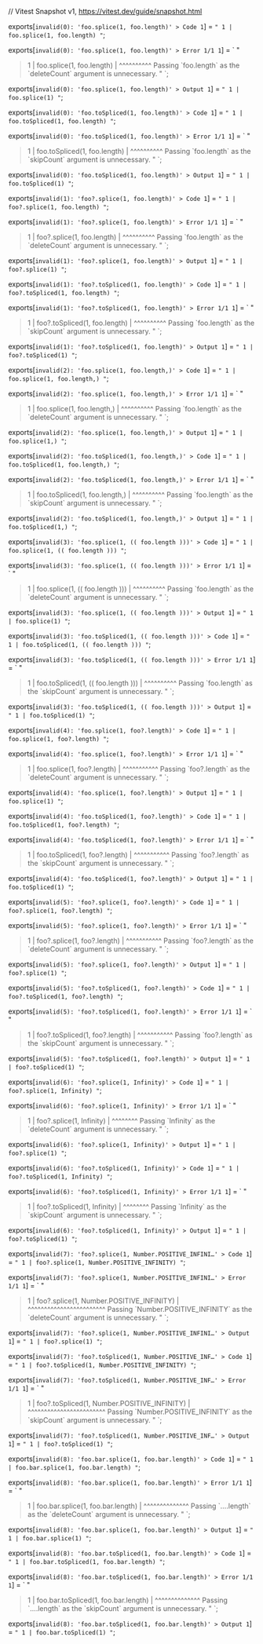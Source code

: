// Vitest Snapshot v1, https://vitest.dev/guide/snapshot.html

exports[`invalid(0): 'foo.splice(1, foo.length)' > Code 1`] = `
"
  1 | foo.splice(1, foo.length)
"
`;

exports[`invalid(0): 'foo.splice(1, foo.length)' > Error 1/1 1`] = `
"
> 1 | foo.splice(1, foo.length)
    |               ^^^^^^^^^^ Passing \`foo.length\` as the \`deleteCount\` argument is unnecessary.
"
`;

exports[`invalid(0): 'foo.splice(1, foo.length)' > Output 1`] = `
"
  1 | foo.splice(1)
"
`;

exports[`invalid(0): 'foo.toSpliced(1, foo.length)' > Code 1`] = `
"
  1 | foo.toSpliced(1, foo.length)
"
`;

exports[`invalid(0): 'foo.toSpliced(1, foo.length)' > Error 1/1 1`] = `
"
> 1 | foo.toSpliced(1, foo.length)
    |                  ^^^^^^^^^^ Passing \`foo.length\` as the \`skipCount\` argument is unnecessary.
"
`;

exports[`invalid(0): 'foo.toSpliced(1, foo.length)' > Output 1`] = `
"
  1 | foo.toSpliced(1)
"
`;

exports[`invalid(1): 'foo?.splice(1, foo.length)' > Code 1`] = `
"
  1 | foo?.splice(1, foo.length)
"
`;

exports[`invalid(1): 'foo?.splice(1, foo.length)' > Error 1/1 1`] = `
"
> 1 | foo?.splice(1, foo.length)
    |                ^^^^^^^^^^ Passing \`foo.length\` as the \`deleteCount\` argument is unnecessary.
"
`;

exports[`invalid(1): 'foo?.splice(1, foo.length)' > Output 1`] = `
"
  1 | foo?.splice(1)
"
`;

exports[`invalid(1): 'foo?.toSpliced(1, foo.length)' > Code 1`] = `
"
  1 | foo?.toSpliced(1, foo.length)
"
`;

exports[`invalid(1): 'foo?.toSpliced(1, foo.length)' > Error 1/1 1`] = `
"
> 1 | foo?.toSpliced(1, foo.length)
    |                   ^^^^^^^^^^ Passing \`foo.length\` as the \`skipCount\` argument is unnecessary.
"
`;

exports[`invalid(1): 'foo?.toSpliced(1, foo.length)' > Output 1`] = `
"
  1 | foo?.toSpliced(1)
"
`;

exports[`invalid(2): 'foo.splice(1, foo.length,)' > Code 1`] = `
"
  1 | foo.splice(1, foo.length,)
"
`;

exports[`invalid(2): 'foo.splice(1, foo.length,)' > Error 1/1 1`] = `
"
> 1 | foo.splice(1, foo.length,)
    |               ^^^^^^^^^^ Passing \`foo.length\` as the \`deleteCount\` argument is unnecessary.
"
`;

exports[`invalid(2): 'foo.splice(1, foo.length,)' > Output 1`] = `
"
  1 | foo.splice(1,)
"
`;

exports[`invalid(2): 'foo.toSpliced(1, foo.length,)' > Code 1`] = `
"
  1 | foo.toSpliced(1, foo.length,)
"
`;

exports[`invalid(2): 'foo.toSpliced(1, foo.length,)' > Error 1/1 1`] = `
"
> 1 | foo.toSpliced(1, foo.length,)
    |                  ^^^^^^^^^^ Passing \`foo.length\` as the \`skipCount\` argument is unnecessary.
"
`;

exports[`invalid(2): 'foo.toSpliced(1, foo.length,)' > Output 1`] = `
"
  1 | foo.toSpliced(1,)
"
`;

exports[`invalid(3): 'foo.splice(1, (( foo.length )))' > Code 1`] = `
"
  1 | foo.splice(1, (( foo.length )))
"
`;

exports[`invalid(3): 'foo.splice(1, (( foo.length )))' > Error 1/1 1`] = `
"
> 1 | foo.splice(1, (( foo.length )))
    |                  ^^^^^^^^^^ Passing \`foo.length\` as the \`deleteCount\` argument is unnecessary.
"
`;

exports[`invalid(3): 'foo.splice(1, (( foo.length )))' > Output 1`] = `
"
  1 | foo.splice(1)
"
`;

exports[`invalid(3): 'foo.toSpliced(1, (( foo.length )))' > Code 1`] = `
"
  1 | foo.toSpliced(1, (( foo.length )))
"
`;

exports[`invalid(3): 'foo.toSpliced(1, (( foo.length )))' > Error 1/1 1`] = `
"
> 1 | foo.toSpliced(1, (( foo.length )))
    |                     ^^^^^^^^^^ Passing \`foo.length\` as the \`skipCount\` argument is unnecessary.
"
`;

exports[`invalid(3): 'foo.toSpliced(1, (( foo.length )))' > Output 1`] = `
"
  1 | foo.toSpliced(1)
"
`;

exports[`invalid(4): 'foo.splice(1, foo?.length)' > Code 1`] = `
"
  1 | foo.splice(1, foo?.length)
"
`;

exports[`invalid(4): 'foo.splice(1, foo?.length)' > Error 1/1 1`] = `
"
> 1 | foo.splice(1, foo?.length)
    |               ^^^^^^^^^^^ Passing \`foo?.length\` as the \`deleteCount\` argument is unnecessary.
"
`;

exports[`invalid(4): 'foo.splice(1, foo?.length)' > Output 1`] = `
"
  1 | foo.splice(1)
"
`;

exports[`invalid(4): 'foo.toSpliced(1, foo?.length)' > Code 1`] = `
"
  1 | foo.toSpliced(1, foo?.length)
"
`;

exports[`invalid(4): 'foo.toSpliced(1, foo?.length)' > Error 1/1 1`] = `
"
> 1 | foo.toSpliced(1, foo?.length)
    |                  ^^^^^^^^^^^ Passing \`foo?.length\` as the \`skipCount\` argument is unnecessary.
"
`;

exports[`invalid(4): 'foo.toSpliced(1, foo?.length)' > Output 1`] = `
"
  1 | foo.toSpliced(1)
"
`;

exports[`invalid(5): 'foo?.splice(1, foo?.length)' > Code 1`] = `
"
  1 | foo?.splice(1, foo?.length)
"
`;

exports[`invalid(5): 'foo?.splice(1, foo?.length)' > Error 1/1 1`] = `
"
> 1 | foo?.splice(1, foo?.length)
    |                ^^^^^^^^^^^ Passing \`foo?.length\` as the \`deleteCount\` argument is unnecessary.
"
`;

exports[`invalid(5): 'foo?.splice(1, foo?.length)' > Output 1`] = `
"
  1 | foo?.splice(1)
"
`;

exports[`invalid(5): 'foo?.toSpliced(1, foo?.length)' > Code 1`] = `
"
  1 | foo?.toSpliced(1, foo?.length)
"
`;

exports[`invalid(5): 'foo?.toSpliced(1, foo?.length)' > Error 1/1 1`] = `
"
> 1 | foo?.toSpliced(1, foo?.length)
    |                   ^^^^^^^^^^^ Passing \`foo?.length\` as the \`skipCount\` argument is unnecessary.
"
`;

exports[`invalid(5): 'foo?.toSpliced(1, foo?.length)' > Output 1`] = `
"
  1 | foo?.toSpliced(1)
"
`;

exports[`invalid(6): 'foo?.splice(1, Infinity)' > Code 1`] = `
"
  1 | foo?.splice(1, Infinity)
"
`;

exports[`invalid(6): 'foo?.splice(1, Infinity)' > Error 1/1 1`] = `
"
> 1 | foo?.splice(1, Infinity)
    |                ^^^^^^^^ Passing \`Infinity\` as the \`deleteCount\` argument is unnecessary.
"
`;

exports[`invalid(6): 'foo?.splice(1, Infinity)' > Output 1`] = `
"
  1 | foo?.splice(1)
"
`;

exports[`invalid(6): 'foo?.toSpliced(1, Infinity)' > Code 1`] = `
"
  1 | foo?.toSpliced(1, Infinity)
"
`;

exports[`invalid(6): 'foo?.toSpliced(1, Infinity)' > Error 1/1 1`] = `
"
> 1 | foo?.toSpliced(1, Infinity)
    |                   ^^^^^^^^ Passing \`Infinity\` as the \`skipCount\` argument is unnecessary.
"
`;

exports[`invalid(6): 'foo?.toSpliced(1, Infinity)' > Output 1`] = `
"
  1 | foo?.toSpliced(1)
"
`;

exports[`invalid(7): 'foo?.splice(1, Number.POSITIVE_INFINI…' > Code 1`] = `
"
  1 | foo?.splice(1, Number.POSITIVE_INFINITY)
"
`;

exports[`invalid(7): 'foo?.splice(1, Number.POSITIVE_INFINI…' > Error 1/1 1`] = `
"
> 1 | foo?.splice(1, Number.POSITIVE_INFINITY)
    |                ^^^^^^^^^^^^^^^^^^^^^^^^ Passing \`Number.POSITIVE_INFINITY\` as the \`deleteCount\` argument is unnecessary.
"
`;

exports[`invalid(7): 'foo?.splice(1, Number.POSITIVE_INFINI…' > Output 1`] = `
"
  1 | foo?.splice(1)
"
`;

exports[`invalid(7): 'foo?.toSpliced(1, Number.POSITIVE_INF…' > Code 1`] = `
"
  1 | foo?.toSpliced(1, Number.POSITIVE_INFINITY)
"
`;

exports[`invalid(7): 'foo?.toSpliced(1, Number.POSITIVE_INF…' > Error 1/1 1`] = `
"
> 1 | foo?.toSpliced(1, Number.POSITIVE_INFINITY)
    |                   ^^^^^^^^^^^^^^^^^^^^^^^^ Passing \`Number.POSITIVE_INFINITY\` as the \`skipCount\` argument is unnecessary.
"
`;

exports[`invalid(7): 'foo?.toSpliced(1, Number.POSITIVE_INF…' > Output 1`] = `
"
  1 | foo?.toSpliced(1)
"
`;

exports[`invalid(8): 'foo.bar.splice(1, foo.bar.length)' > Code 1`] = `
"
  1 | foo.bar.splice(1, foo.bar.length)
"
`;

exports[`invalid(8): 'foo.bar.splice(1, foo.bar.length)' > Error 1/1 1`] = `
"
> 1 | foo.bar.splice(1, foo.bar.length)
    |                   ^^^^^^^^^^^^^^ Passing \`….length\` as the \`deleteCount\` argument is unnecessary.
"
`;

exports[`invalid(8): 'foo.bar.splice(1, foo.bar.length)' > Output 1`] = `
"
  1 | foo.bar.splice(1)
"
`;

exports[`invalid(8): 'foo.bar.toSpliced(1, foo.bar.length)' > Code 1`] = `
"
  1 | foo.bar.toSpliced(1, foo.bar.length)
"
`;

exports[`invalid(8): 'foo.bar.toSpliced(1, foo.bar.length)' > Error 1/1 1`] = `
"
> 1 | foo.bar.toSpliced(1, foo.bar.length)
    |                      ^^^^^^^^^^^^^^ Passing \`….length\` as the \`skipCount\` argument is unnecessary.
"
`;

exports[`invalid(8): 'foo.bar.toSpliced(1, foo.bar.length)' > Output 1`] = `
"
  1 | foo.bar.toSpliced(1)
"
`;
